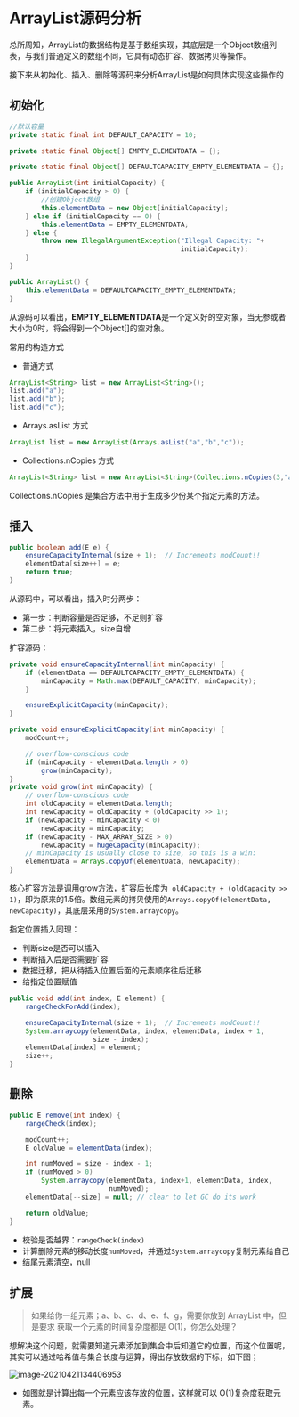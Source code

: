 # ArrayList源码分析

总所周知，ArrayList的数据结构是基于数组实现，其底层是一个Object数组列表，与我们普通定义的数组不同，它具有动态扩容、数据拷贝等操作。

接下来从初始化、插入、删除等源码来分析ArrayList是如何具体实现这些操作的

## 初始化

```Java
//默认容量
private static final int DEFAULT_CAPACITY = 10;

private static final Object[] EMPTY_ELEMENTDATA = {};

private static final Object[] DEFAULTCAPACITY_EMPTY_ELEMENTDATA = {};

public ArrayList(int initialCapacity) {
    if (initialCapacity > 0) {
        //创建Object数组
        this.elementData = new Object[initialCapacity];
    } else if (initialCapacity == 0) {
        this.elementData = EMPTY_ELEMENTDATA;
    } else {
        throw new IllegalArgumentException("Illegal Capacity: "+
                                           initialCapacity);
    }
}

public ArrayList() {
    this.elementData = DEFAULTCAPACITY_EMPTY_ELEMENTDATA;
}
```

从源码可以看出，**EMPTY_ELEMENTDATA**是一个定义好的空对象，当无参或者大小为0时，将会得到一个Object[]的空对象。

常用的构造方式

- 普通方式

```java
ArrayList<String> list = new ArrayList<String>();
list.add("a");
list.add("b");
list.add("c");
```

- Arrays.asList 方式

```java
ArrayList list = new ArrayList(Arrays.asList("a","b","c"));
```

- Collections.nCopies 方式

```java
ArrayList<String> list = new ArrayList<String>(Collections.nCopies(3,"a"));
```

Collections.nCopies 是集合方法中用于生成多少份某个指定元素的方法。

## 插入

```java
public boolean add(E e) {
    ensureCapacityInternal(size + 1);  // Increments modCount!!
    elementData[size++] = e;
    return true;
}
```

从源码中，可以看出，插入时分两步：

- 第一步：判断容量是否足够，不足则扩容
- 第二步：将元素插入，size自增

扩容源码：

```Java
private void ensureCapacityInternal(int minCapacity) {
    if (elementData == DEFAULTCAPACITY_EMPTY_ELEMENTDATA) {
        minCapacity = Math.max(DEFAULT_CAPACITY, minCapacity);
    }

    ensureExplicitCapacity(minCapacity);
}

private void ensureExplicitCapacity(int minCapacity) {
    modCount++;

    // overflow-conscious code
    if (minCapacity - elementData.length > 0)
        grow(minCapacity);
}
private void grow(int minCapacity) {
    // overflow-conscious code
    int oldCapacity = elementData.length;
    int newCapacity = oldCapacity + (oldCapacity >> 1);
    if (newCapacity - minCapacity < 0)
        newCapacity = minCapacity;
    if (newCapacity - MAX_ARRAY_SIZE > 0)
        newCapacity = hugeCapacity(minCapacity);
    // minCapacity is usually close to size, so this is a win:
    elementData = Arrays.copyOf(elementData, newCapacity);
}
```

核心扩容方法是调用grow方法，扩容后长度为` oldCapacity + (oldCapacity >> 1)`，即为原来的1.5倍。数组元素的拷贝使用的`Arrays.copyOf(elementData, newCapacity)`，其底层采用的`System.arraycopy`。

指定位置插入同理：

- 判断size是否可以插入
- 判断插入后是否需要扩容
- 数据迁移，把从待插入位置后面的元素顺序往后迁移
- 给指定位置赋值

```java
public void add(int index, E element) {
    rangeCheckForAdd(index);

    ensureCapacityInternal(size + 1);  // Increments modCount!!
    System.arraycopy(elementData, index, elementData, index + 1,
                     size - index);
    elementData[index] = element;
    size++;
}
```

## 删除

```java
public E remove(int index) {
    rangeCheck(index);

    modCount++;
    E oldValue = elementData(index);

    int numMoved = size - index - 1;
    if (numMoved > 0)
        System.arraycopy(elementData, index+1, elementData, index,
                         numMoved);
    elementData[--size] = null; // clear to let GC do its work

    return oldValue;
}
```

- 校验是否越界：`rangeCheck(index)`
- 计算删除元素的移动长度`numMoved`，并通过`System.arraycopy`复制元素给自己
- 结尾元素清空，null

## 扩展

> 如果给你一组元素；a、b、c、d、e、f、g，需要你放到 ArrayList 中，但是要求 获取一个元素的时间复杂度都是 O(1)，你怎么处理？

想解决这个问题，就需要知道元素添加到集合中后知道它的位置，而这个位置呢， 其实可以通过哈希值与集合长度与运算，得出存放数据的下标，如下图；

![image-20210421134406953](https://cdn.jsdelivr.net/gh/ZeroClian/picture/img/image-20210421134406953.png)

- 如图就是计算出每一个元素应该存放的位置，这样就可以 O(1)复杂度获取元素。

